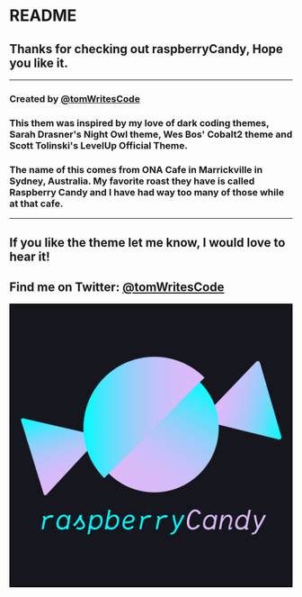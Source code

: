 # README

## Thanks for checking out raspberryCandy, Hope you like it. 

___

### Created by **[@tomWritesCode](https://twitter.com/tomWritesCode)**

### This them was inspired by my love of dark coding themes, Sarah Drasner's Night Owl theme, Wes Bos' Cobalt2 theme and Scott Tolinski's LevelUp Official Theme.

### The name of this comes from ONA Cafe in Marrickville in Sydney, Australia. My favorite roast they have is called Raspberry Candy and I have had way too many of those while at that cafe. 

___

## If you like the theme let me know, I would love to hear it!

## Find me on Twitter: **[@tomWritesCode](https://twitter.com/tomWritesCode)**


![raspberryCandy Logo](Artworks/fullLogo.jpg?thumbnail "raspberryCandy Logo")
